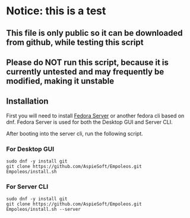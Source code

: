 # Notice: this is a test

## This file is only public so it can be downloaded from github, while testing this script

## Please do NOT run this script, because it is currently untested and may frequently be modified, making it unstable

## Installation

First you will need to install [Fedora Server](https://fedoraproject.org/server/download/) or another fedora cli based on dnf.
Fedora Server is used for both the Desktop GUI and Server CLI.

After booting into the server cli, run the following script.

### For Desktop GUI

```shell
sudo dnf -y install git
git clone https://github.com/AspieSoft/Empoleos.git
Empoleos/install.sh
```

### For Server CLI

```shell
sudo dnf -y install git
git clone https://github.com/AspieSoft/Empoleos.git
Empoleos/install.sh --server
```
